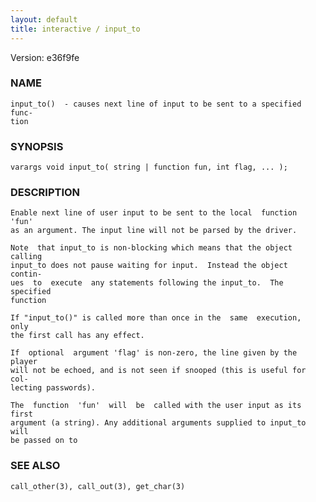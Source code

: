 ```yaml
---
layout: default
title: interactive / input_to
---
```


Version: e36f9fe




### NAME
    input_to()  - causes next line of input to be sent to a specified func‐
    tion


### SYNOPSIS
    varargs void input_to( string | function fun, int flag, ... );


### DESCRIPTION
    Enable next line of user input to be sent to the local  function  'fun'
    as an argument. The input line will not be parsed by the driver.

    Note  that input_to is non-blocking which means that the object calling
    input_to does not pause waiting for input.  Instead the object  contin‐
    ues  to  execute  any statements following the input_to.  The specified
    function

    If "input_to()" is called more than once in the  same  execution,  only
    the first call has any effect.

    If  optional  argument 'flag' is non-zero, the line given by the player
    will not be echoed, and is not seen if snooped (this is useful for col‐
    lecting passwords).

    The  function  'fun'  will  be  called with the user input as its first
    argument (a string). Any additional arguments supplied to input_to will
    be passed on to


### SEE ALSO
    call_other(3), call_out(3), get_char(3)



